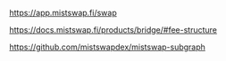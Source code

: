 https://app.mistswap.fi/swap

https://docs.mistswap.fi/products/bridge/#fee-structure

https://github.com/mistswapdex/mistswap-subgraph
